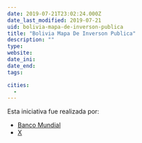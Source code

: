 ```yaml
---
date: 2019-07-21T23:02:24.000Z
date_last_modified: 2019-07-21
uid: bolivia-mapa-de-inverson-publica
title: "Bolivia Mapa De Inverson Publica"
description: ""
type: 
website: 
date_ini: 
date_end: 
tags:

cities: 
  - 
---
```


Esta iniciativa fue realizada por:

- [Banco Mundial](/organizaciones/banco-mundial)
- [X](/organizaciones/ministerios-de-planificacion)
